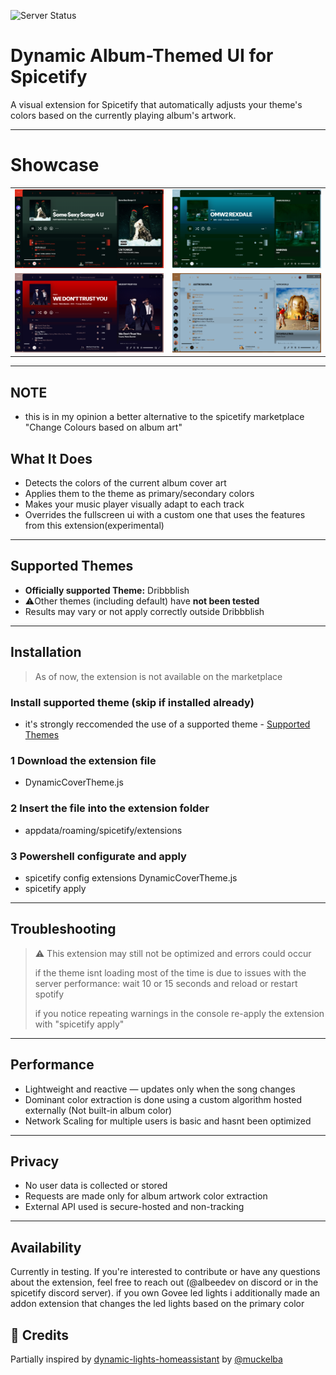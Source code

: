 
![Server Status](https://img.shields.io/uptimerobot/status/m800510579-30b3454373c4e71c0a9a4865)

# Dynamic Album-Themed UI for Spicetify

A visual extension for Spicetify that automatically adjusts your theme's colors based on the currently playing album's artwork.

---

# Showcase
|                              |                              |
|------------------------------|------------------------------|
| ![Example 1](assets/ss1.png) | ![Example 2](assets/ss2.png) |
| ![Example 3](assets/ss3.png) | ![Example 4](assets/ss4.png) |


---

## NOTE
- this is in my opinion a better alternative to the spicetify marketplace "Change Colours based on album art"

## What It Does

- Detects the colors of the current album cover art 
- Applies them to the theme as primary/secondary colors
- Makes your music player visually adapt to each track
- Overrides the fullscreen ui with a custom one that uses the features from this extension(experimental)

---

## Supported Themes

- **Officially supported Theme:** Dribbblish
- ⚠️Other themes (including default) have **not been tested**
- Results may vary or not apply correctly outside Dribbblish

---

## Installation

> As of now, the extension is not available on the marketplace

### Install supported theme (skip if installed already)
- it's strongly reccomended the use of a supported theme - [Supported Themes](#supported-themes)

### 1 Download  the extension file
- DynamicCoverTheme.js
### 2 Insert the file into the extension folder
- appdata/roaming/spicetify/extensions
### 3 Powershell configurate and apply
- spicetify config extensions DynamicCoverTheme.js
- spicetify apply

---

## Troubleshooting

> ⚠️ This extension may still not be optimized and errors could occur
> 
> if the theme isnt loading most of the time is due to issues with the server performance: wait 10 or 15 seconds and reload or restart spotify
> 
> if you notice repeating warnings in the console re-apply the extension with "spicetify apply"

---

## Performance

- Lightweight and reactive — updates only when the song changes
- Dominant color extraction is done using a custom algorithm hosted externally (Not built-in album color)
- Network Scaling for multiple users is basic and hasnt been optimized

---

## Privacy

- No user data is collected or stored
- Requests are made only for album artwork color extraction
- External API used is secure-hosted and non-tracking

---

## Availability

Currently in testing. If you're interested to contribute or have any questions about the extension, feel free to reach out (@albeedev on discord or in the spicetify discord server).
if you own Govee led lights i additionally made an addon extension that changes the led lights based on the primary color

## 🙏 Credits

Partially inspired by [dynamic-lights-homeassistant](https://github.com/muckelba/dynamic-lights-homeassistant) by [@muckelba](https://github.com/muckelba)
